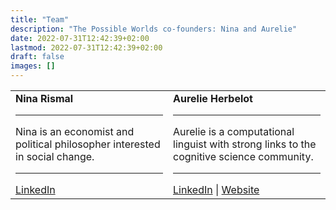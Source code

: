 ```yaml
---
title: "Team"
description: "The Possible Worlds co-founders: Nina and Aurelie"
date: 2022-07-31T12:42:39+02:00
lastmod: 2022-07-31T12:42:39+02:00
draft: false
images: []
---
```


<table>
<tr>
<td width='50%'>
<b>Nina Rismal</b>
<hr>
Nina is an economist and political philosopher interested in social change.
<hr>
<a href='https://www.linkedin.com/in/nina-rismal-734269234/'>LinkedIn</a>
</td>

<td width='50%'>
<b>Aurelie Herbelot</b>
<hr>
Aurelie is a computational linguist with strong links to the cognitive science community.
<hr>
<a href='https://www.linkedin.com/in/aurelie-herbelot-0a8834238/'>LinkedIn</a> | 
<a href='https://aurelieherbelot.net'>Website</a>
</td>
</tr>
</table>
